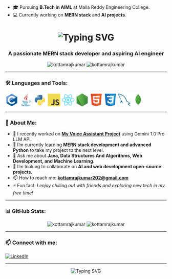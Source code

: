 
* 🎓 Pursuing **B.Tech in AIML** at Malla Reddy Engineering College.
* 💻 Currently working on **MERN stack** and **AI projects**.

<h1 align="center">
  <img src="https://readme-typing-svg.demolab.com?font=Fira+Code&weight=500&size=25&duration=3000&pause=500&color=00DFFF&center=true&vCenter=true&width=435&lines=Hello%2C+I'm+Rajkumar!;MERN+Stack+Developer+%26+AI+Enthusiast" alt="Typing SVG" />
</h1>

<h3 align="center">A passionate MERN stack developer and aspiring AI engineer</h3>

<p align="center">
  <img src="https://komarev.com/ghpvc/?username=kottamrajkumar&label=Profile%20views&color=0e75b6&style=flat" alt="kottamrajkumar" />
  <img src="https://img.shields.io/github/followers/kottamrajkumar?label=Followers&style=social" alt="kottamrajkumar" />
</p>

---

### 🛠️ Languages and Tools:

<p align="left">
  <img src="https://raw.githubusercontent.com/devicons/devicon/master/icons/c/c-original.svg" alt="c" width="40" height="40"/>
  <img src="https://raw.githubusercontent.com/devicons/devicon/master/icons/java/java-original.svg" alt="java" width="40" height="40"/>
  <img src="https://raw.githubusercontent.com/devicons/devicon/master/icons/python/python-original.svg" alt="python" width="40" height="40"/>
  <img src="https://raw.githubusercontent.com/devicons/devicon/master/icons/javascript/javascript-original.svg" alt="javascript" width="40" height="40"/>
  <img src="https://raw.githubusercontent.com/devicons/devicon/master/icons/react/react-original.svg" alt="react" width="40" height="40"/>
  <img src="https://raw.githubusercontent.com/devicons/devicon/master/icons/nodejs/nodejs-original.svg" alt="nodejs" width="40" height="40"/>
  <img src="https://raw.githubusercontent.com/devicons/devicon/master/icons/html5/html5-original.svg" alt="html5" width="40" height="40"/>
  <img src="https://raw.githubusercontent.com/devicons/devicon/master/icons/css3/css3-original.svg" alt="css3" width="40" height="40"/>
  <img src="https://raw.githubusercontent.com/devicons/devicon/master/icons/mysql/mysql-original.svg" alt="sql" width="40" height="40"/>
  <img src="https://raw.githubusercontent.com/devicons/devicon/master/icons/mongodb/mongodb-original.svg" alt="mongodb" width="40" height="40"/>
</p>

---

### 🚀 About Me:

- 🔭 I recently worked on **[My Voice Assistant Project](https://github.com/kottamrajkumar/FRIDAY)** using Gemini 1.0 Pro LLM API.
- 🌱 I’m currently learning **MERN stack development and advanced Python** to take my project to the next level.
- 💬 Ask me about **Java, Data Structures And Algorithms, Web Development, and Machine Learning**.
- 👯 I’m looking to collaborate on **AI and web development open-source projects**.
- 📫 How to reach me: **kottamrajkumar202@gmail.com**
- ⚡ Fun fact: *I enjoy chilling out with friends and exploring new tech in my free time!*

---

### 📊 GitHub Stats:

<p align="center">
  <img src="https://github-readme-stats.vercel.app/api?username=kottamrajkumar&show_icons=true&theme=radical" alt="kottamrajkumar" />
  <img src="https://github-readme-stats.vercel.app/api/top-langs?username=kottamrajkumar&show_icons=true&locale=en&layout=compact&theme=radical" alt="kottamrajkumar" />
</p>

---

### 📫 Connect with me:

<p align="left">
  <a href="https://www.linkedin.com/in/k-raj-kumar-83863627b/">
    <img align="center" src="https://img.shields.io/badge/-LinkedIn-0077B5?logo=linkedin&logoColor=white&style=for-the-badge" alt="LinkedIn" />
  </a>
</p>

---

<p align="center">
  <img src="https://readme-typing-svg.demolab.com?font=Fira+Code&weight=500&size=18&duration=3000&pause=1000&color=00DFFF&center=true&vCenter=true&width=435&lines=Thank+You+for+visiting+my+profile 😍!" alt="Typing SVG" />
</p>
